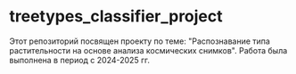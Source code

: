 # treetypes_classifier_project
Этот репозиторий посвящен проекту по теме: "Распознавание типа растительности на основе анализа космических снимков". Работа была выполнена в период с 2024-2025 гг.
